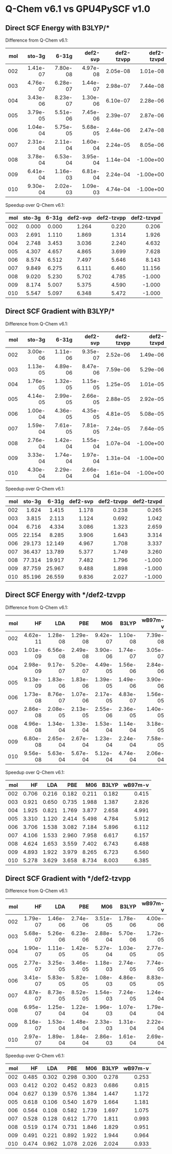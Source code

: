 # Q-Chem v6.1 vs GPU4PySCF v1.0

## Direct SCF Energy with B3LYP/*


Difference from Q-Chem v6.1:

|   mol |   sto-3g |    6-31g |   def2-svp |   def2-tzvpp |   def2-tzvpd |
|------:|---------:|---------:|-----------:|-------------:|-------------:|
|   002 | 1.41e-07 | 7.80e-08 |   4.97e-08 |     2.05e-08 |     1.01e-08 |
|   003 | 4.76e-07 | 6.28e-07 |   1.44e-07 |     2.98e-07 |     7.44e-08 |
|   004 | 3.43e-06 | 8.23e-07 |   1.30e-06 |     6.10e-07 |     2.28e-06 |
|   005 | 3.79e-05 | 5.51e-06 |   7.45e-06 |     2.39e-07 |     2.87e-06 |
|   006 | 1.04e-04 | 5.75e-05 |   5.68e-05 |     2.44e-06 |     2.47e-08 |
|   007 | 2.31e-04 | 2.11e-04 |   1.60e-04 |     2.24e-05 |     8.05e-06 |
|   008 | 3.78e-04 | 6.53e-04 |   3.95e-04 |     1.14e-04 |    -1.00e+00 |
|   009 | 6.41e-04 | 1.16e-03 |   6.81e-04 |     2.24e-04 |    -1.00e+00 |
|   010 | 9.30e-04 | 2.02e-03 |   1.09e-03 |     4.74e-04 |    -1.00e+00 |

Speedup over Q-Chem v6.1:

|   mol |   sto-3g |   6-31g |   def2-svp |   def2-tzvpp |   def2-tzvpd |
|------:|---------:|--------:|-----------:|-------------:|-------------:|
|   002 |    0.000 |   0.000 |      1.264 |        0.220 |        0.206 |
|   003 |    2.691 |   1.110 |      1.869 |        1.314 |        1.926 |
|   004 |    2.748 |   3.453 |      3.036 |        2.240 |        4.632 |
|   005 |    4.307 |   4.657 |      4.865 |        3.699 |        7.628 |
|   006 |    8.574 |   6.512 |      7.497 |        5.646 |        8.143 |
|   007 |    9.849 |   6.275 |      6.111 |        6.460 |       11.156 |
|   008 |    9.020 |   5.230 |      5.702 |        4.785 |       -1.000 |
|   009 |    8.174 |   5.007 |      5.375 |        4.590 |       -1.000 |
|   010 |    5.547 |   5.097 |      6.348 |        5.472 |       -1.000 |

## Direct SCF Gradient with B3LYP/*


Difference from Q-Chem v6.1:

|   mol |   sto-3g |    6-31g |   def2-svp |   def2-tzvpp |   def2-tzvpd |
|------:|---------:|---------:|-----------:|-------------:|-------------:|
|   002 | 3.00e-06 | 1.11e-06 |   9.35e-07 |     2.52e-06 |     1.49e-06 |
|   003 | 1.13e-05 | 4.89e-06 |   8.47e-06 |     7.59e-06 |     5.29e-06 |
|   004 | 1.76e-05 | 1.32e-05 |   1.15e-05 |     1.25e-05 |     1.01e-05 |
|   005 | 4.14e-05 | 2.99e-05 |   2.66e-05 |     2.88e-05 |     2.92e-05 |
|   006 | 1.00e-04 | 4.36e-05 |   4.35e-05 |     4.81e-05 |     5.08e-05 |
|   007 | 1.59e-04 | 7.61e-05 |   7.81e-05 |     7.24e-05 |     7.64e-05 |
|   008 | 2.76e-04 | 1.42e-04 |   1.55e-04 |     1.07e-04 |    -1.00e+00 |
|   009 | 3.33e-04 | 1.74e-04 |   1.97e-04 |     1.31e-04 |    -1.00e+00 |
|   010 | 4.30e-04 | 2.29e-04 |   2.66e-04 |     1.61e-04 |    -1.00e+00 |

Speedup over Q-Chem v6.1:

|   mol |   sto-3g |   6-31g |   def2-svp |   def2-tzvpp |   def2-tzvpd |
|------:|---------:|--------:|-----------:|-------------:|-------------:|
|   002 |    1.624 |   1.415 |      1.178 |        0.238 |        0.265 |
|   003 |    3.815 |   2.113 |      1.124 |        0.692 |        1.042 |
|   004 |    6.716 |   4.334 |      3.086 |        1.323 |        2.659 |
|   005 |   22.154 |   8.285 |      3.906 |        1.643 |        3.314 |
|   006 |   29.173 |  12.149 |      4.967 |        1.708 |        3.337 |
|   007 |   36.437 |  13.789 |      5.377 |        1.749 |        3.260 |
|   008 |   77.314 |  19.917 |      7.482 |        1.796 |       -1.000 |
|   009 |   87.759 |  25.967 |      9.488 |        1.898 |       -1.000 |
|   010 |   85.196 |  26.559 |      9.836 |        2.027 |       -1.000 |

## Direct SCF Energy with */def2-tzvpp


Difference from Q-Chem v6.1:

|   mol |       HF |      LDA |      PBE |      M06 |    B3LYP |   wB97m-v |
|------:|---------:|---------:|---------:|---------:|---------:|----------:|
|   002 | 4.62e-11 | 1.28e-08 | 1.29e-08 | 9.42e-07 | 1.10e-08 |  7.39e-08 |
|   003 | 1.01e-09 | 6.56e-08 | 2.49e-08 | 3.90e-06 | 1.74e-07 |  3.05e-07 |
|   004 | 2.98e-09 | 9.17e-07 | 5.20e-07 | 4.49e-05 | 1.56e-06 |  2.84e-06 |
|   005 | 9.13e-09 | 1.83e-06 | 1.83e-06 | 1.39e-05 | 1.49e-06 |  3.90e-06 |
|   006 | 1.73e-08 | 8.76e-07 | 1.07e-06 | 2.17e-05 | 4.83e-07 |  1.56e-05 |
|   007 | 2.86e-08 | 2.08e-05 | 2.13e-05 | 2.55e-06 | 2.36e-05 |  1.40e-05 |
|   008 | 4.96e-08 | 1.34e-04 | 1.33e-04 | 1.53e-04 | 1.14e-04 |  3.18e-05 |
|   009 | 6.80e-08 | 2.65e-04 | 2.67e-04 | 1.23e-04 | 2.24e-04 |  7.58e-05 |
|   010 | 9.56e-08 | 5.63e-04 | 5.67e-04 | 5.12e-04 | 4.74e-04 |  2.06e-04 |

Speedup over Q-Chem v6.1:

|   mol |    HF |   LDA |   PBE |   M06 |   B3LYP |   wB97m-v |
|------:|------:|------:|------:|------:|--------:|----------:|
|   002 | 0.706 | 0.216 | 0.182 | 0.211 |   0.182 |     0.415 |
|   003 | 0.921 | 0.650 | 0.735 | 1.988 |   1.387 |     2.826 |
|   004 | 1.925 | 0.821 | 1.769 | 3.877 |   2.658 |     4.991 |
|   005 | 3.310 | 1.120 | 2.414 | 5.498 |   4.784 |     5.912 |
|   006 | 3.706 | 1.538 | 3.082 | 7.184 |   5.896 |     6.112 |
|   007 | 4.106 | 1.533 | 2.960 | 7.958 |   6.617 |     6.157 |
|   008 | 4.624 | 1.653 | 3.559 | 7.402 |   6.743 |     6.488 |
|   009 | 4.893 | 1.922 | 3.979 | 8.265 |   6.723 |     6.560 |
|   010 | 5.278 | 3.629 | 3.658 | 8.734 |   8.003 |     6.385 |

## Direct SCF Gradient with */def2-tzvpp


Difference from Q-Chem v6.1:

|   mol |       HF |      LDA |      PBE |      M06 |    B3LYP |   wB97m-v |
|------:|---------:|---------:|---------:|---------:|---------:|----------:|
|   002 | 1.79e-07 | 1.46e-06 | 2.74e-06 | 3.51e-05 | 1.78e-06 |  4.00e-06 |
|   003 | 5.68e-07 | 5.26e-06 | 6.23e-06 | 2.88e-04 | 5.70e-06 |  1.72e-05 |
|   004 | 1.90e-07 | 1.11e-05 | 1.42e-05 | 5.27e-04 | 1.03e-05 |  2.77e-05 |
|   005 | 2.77e-07 | 3.25e-05 | 3.46e-05 | 1.18e-03 | 2.74e-05 |  7.74e-05 |
|   006 | 3.41e-07 | 5.83e-05 | 5.82e-05 | 1.08e-03 | 4.86e-05 |  8.83e-05 |
|   007 | 4.87e-07 | 8.73e-05 | 8.52e-05 | 1.54e-03 | 7.24e-05 |  1.24e-04 |
|   008 | 6.95e-07 | 1.25e-04 | 1.22e-04 | 1.96e-03 | 1.07e-04 |  1.79e-04 |
|   009 | 8.16e-07 | 1.53e-04 | 1.48e-04 | 2.33e-03 | 1.31e-04 |  2.22e-04 |
|   010 | 2.97e-07 | 1.89e-04 | 1.84e-04 | 2.86e-03 | 1.61e-04 |  2.69e-04 |

Speedup over Q-Chem v6.1:

|   mol |    HF |   LDA |   PBE |   M06 |   B3LYP |   wB97m-v |
|------:|------:|------:|------:|------:|--------:|----------:|
|   002 | 0.485 | 0.302 | 0.298 | 0.300 |   0.278 |     0.253 |
|   003 | 0.412 | 0.202 | 0.452 | 0.823 |   0.686 |     0.815 |
|   004 | 0.627 | 0.139 | 0.576 | 1.384 |   1.447 |     1.172 |
|   005 | 0.618 | 0.106 | 0.540 | 1.679 |   1.664 |     1.181 |
|   006 | 0.564 | 0.108 | 0.582 | 1.739 |   1.697 |     1.075 |
|   007 | 0.528 | 0.128 | 0.612 | 1.770 |   1.811 |     0.993 |
|   008 | 0.519 | 0.174 | 0.731 | 1.846 |   1.829 |     0.951 |
|   009 | 0.491 | 0.221 | 0.892 | 1.922 |   1.944 |     0.964 |
|   010 | 0.474 | 0.962 | 1.078 | 2.026 |   2.024 |     0.933 |

